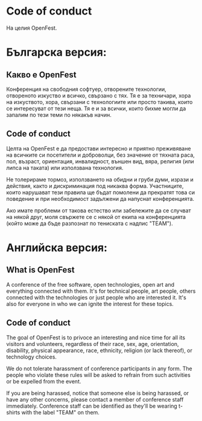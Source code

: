 Code of conduct
===============

На целия OpenFest.


Българска версия:
=================

Какво е OpenFest
----------------

Конференция на свободния софтуер, отворените технологии, отвореното изкуство и всичко, свързано с тях. Тя е за техничари, хора на изкуството, хора, свързани с технологиите или просто такива, които се интересуват от тези неща. Тя е и за всички, които бихме могли да запалим по тези теми по някакъв начин.

Code of conduct
---------------

Целта на OpenFest е да предостави интересно и приятно преживяване на всичките си посетители и доброволци, без значение от тяхната раса, пол, възраст, ориентация, инвалидност, външен вид, вяра, религия (или липса на таката) или използвана технология. 

Не толерираме тормоз, използването на обидни и груби думи, изрази и действия, както и дискриминация под никаква форма. Участниците, които нарушават тези правила ще бъдат помолени да прекратят това си поведение и при необходимост задължени да напуснат конференцията. 

Ако имате проблеми от такова естество или забележите да се случват на някой друг, моля свържете се с някой от екипа на конференцията (който може да бъде разпознат по тениската с надпис "TEAM").


Английска версия:
=================

What is OpenFest
----------------

A conference of the free software, open technologies, open art and everything connected with them. It's for technical people, art people, others connected with the technologies or just people who are interested it. It's also for everyone in who we can ignite the interest for these topics.

Code of conduct
---------------

The goal of OpenFest is to privoce an interesting and nice time for all its visitors and volunteers, regardless of their race, sex, age, orientation, disability,  physical appearance, race, ethnicity, religion (or lack thereof), or technology choices.

We do not tolerate harassment of conference participants in any form. The people who violate these rules will be asked to refrain from such activities or be expelled from the event.

If you are being harassed, notice that someone else is being harassed, or have any other concerns, please contact a member of conference staff immediately. Conference staff can be identified as they'll be wearing t-shirts with the label "TEAM" on them.


